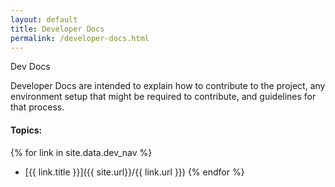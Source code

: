 ```yaml
---
layout: default
title: Developer Docs
permalink: /developer-docs.html
---
```


Dev Docs

Developer Docs are intended to explain how to contribute to the project, any environment setup that might be required to contribute, and guidelines for that process.


#### Topics:
{% for link in site.data.dev_nav %}
  - [{{ link.title }}]({{ site.url}}/{{ link.url }})
{% endfor %}
